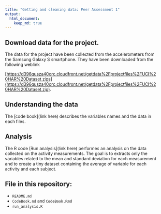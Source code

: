 ```yaml
---
title: "Getting and cleaning data: Peer Assessment 1"
output: 
  html_document:
    keep_md: true
---
```


## Download data for the project.
The data for the project have been collected from the accelerometers from the Samsung Galaxy S smartphone. They have been downloaded from the following weblink

[https://d396qusza40orc.cloudfront.net/getdata%2Fprojectfiles%2FUCI%20HAR%20Dataset.zips](https://d396qusza40orc.cloudfront.net/getdata%2Fprojectfiles%2FUCI%20HAR%20Dataset.zip).

## Understanding the data
The [code book](link here) describes the variables names and the data in each files.

## Analysis
The R code [Run analysis](link here) performes an analysis on the data collected on the activity measurements. The goal is to extracts only the variables related to the mean and standard deviation for each measurement and to create a tiny dataset containing the average of variable for each activity and each subject.

## File in this repository:
- `README.md`
- `CodeBook.md` and `CodeBook.Rmd`
- `run_analysis.R`